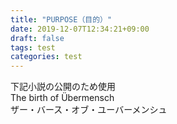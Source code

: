 ```yaml
---
title: "PURPOSE（目的）"
date: 2019-12-07T12:34:21+09:00
draft: false
tags: test
categories: test
---
```

下記小説の公開のため使用  
The birth of Übermensch  
ザー・バース・オブ・ユーバーメンシュ